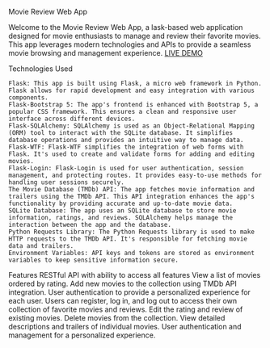 Movie Review Web App

Welcome to the Movie Review Web App, a lask-based web application designed for movie enthusiasts to manage and review their favorite movies. This app leverages modern technologies and APIs to provide a seamless movie browsing and management experience.
[LIVE DEMO](http://aszydlowski3.ddns.net:5000)

Technologies Used

    Flask: This app is built using Flask, a micro web framework in Python. Flask allows for rapid development and easy integration with various components.
    Flask-Bootstrap 5: The app's frontend is enhanced with Bootstrap 5, a popular CSS framework. This ensures a clean and responsive user interface across different devices.
    Flask-SQLAlchemy: SQLAlchemy is used as an Object-Relational Mapping (ORM) tool to interact with the SQLite database. It simplifies database operations and provides an intuitive way to manage data.
    Flask-WTF: Flask-WTF simplifies the integration of web forms with Flask. It's used to create and validate forms for adding and editing movies.
    Flask-Login: Flask-Login is used for user authentication, session management, and protecting routes. It provides easy-to-use methods for handling user sessions securely.
    The Movie Database (TMDb) API: The app fetches movie information and trailers using the TMDb API. This API integration enhances the app's functionality by providing accurate and up-to-date movie data.
    SQLite Database: The app uses an SQLite database to store movie information, ratings, and reviews. SQLAlchemy helps manage the interaction between the app and the database.
    Python Requests Library: The Python Requests library is used to make HTTP requests to the TMDb API. It's responsible for fetching movie data and trailers.
    Environment Variables: API keys and tokens are stored as environment variables to keep sensitive information secure.

Features
	RESTful API with ability to access all features
    View a list of movies ordered by rating.
    Add new movies to the collection using TMDb API integration.
	User authentication to provide a personalized experience for each user. Users can register, log in, and log out to access their own collection of favorite movies and reviews.
    Edit the rating and review of existing movies.
    Delete movies from the collection.
    View detailed descriptions and trailers of individual movies.
    User authentication and management for a personalized experience.